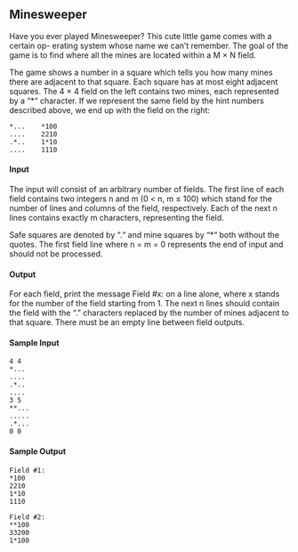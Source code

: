 
## Minesweeper

Have you ever played Minesweeper? This cute little game comes with a certain op-
erating system whose name we can’t remember. The goal of the game is to find where
all the mines are located within a M × N field.

The game shows a number in a square which tells you how many mines there are
adjacent to that square. Each square has at most eight adjacent squares. The 4 × 4 field
on the left contains two mines, each represented by a “\*“ character. If we represent the
same field by the hint numbers described above, we end up with the field on the right:

    *...    *100
    ....    2210
    .*..    1*10
    ....    1110

#### Input
The input will consist of an arbitrary number of fields. The first line of each field
contains two integers n and m (0 < n, m ≤ 100) which stand for the number of lines
and columns of the field, respectively. Each of the next n lines contains exactly m
characters, representing the field.

Safe squares are denoted by “.“ and mine squares by “\*“ both without the quotes.
The first field line where n = m = 0 represents the end of input and should not be
processed.

#### Output
For each field, print the message Field #x: on a line alone, where x stands for the
number of the field starting from 1. The next n lines should contain the field with the
“.” characters replaced by the number of mines adjacent to that square. There must
be an empty line between field outputs.

#### Sample Input
    4 4
    *...
    ....
    .*..
    ....
    3 5
    **...
    .....
    .*...
    0 0

#### Sample Output
    Field #1:
    *100
    2210
    1*10
    1110

    Field #2:
    **100
    33200
    1*100

